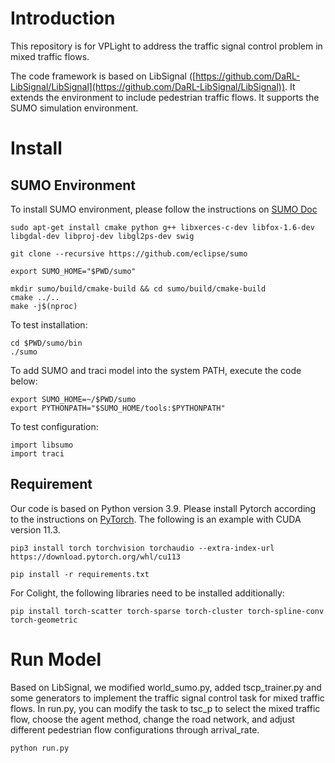 # Introduction

This repository is for VPLight to address the traffic signal control problem in mixed traffic flows.

The code framework is based on LibSignal ([https://github.com/DaRL-LibSignal/LibSignal](https://github.com/DaRL-LibSignal/LibSignal)). It extends the environment to include pedestrian traffic flows. It supports the SUMO simulation environment.

# Install

## SUMO Environment

To install SUMO environment, please follow the instructions on [SUMO Doc](https://epics-sumo.sourceforge.io/sumo-install.html#)

```
sudo apt-get install cmake python g++ libxerces-c-dev libfox-1.6-dev libgdal-dev libproj-dev libgl2ps-dev swig

git clone --recursive https://github.com/eclipse/sumo

export SUMO_HOME="$PWD/sumo"

mkdir sumo/build/cmake-build && cd sumo/build/cmake-build
cmake ../..
make -j$(nproc)
```

To test installation:

```
cd $PWD/sumo/bin
./sumo
```

To add SUMO and traci model into the system PATH, execute the code below:

```
export SUMO_HOME=~/$PWD/sumo
export PYTHONPATH="$SUMO_HOME/tools:$PYTHONPATH"
```

To test configuration:

```
import libsumo
import traci
```

## Requirement

Our code is based on Python version 3.9. Please install Pytorch according to the instructions on [PyTorch](https://pytorch.org/get-started/locally/). The following is an example with CUDA version 11.3.

```
pip3 install torch torchvision torchaudio --extra-index-url https://download.pytorch.org/whl/cu113

pip install -r requirements.txt
```

For Colight, the following libraries need to be installed additionally:

```
pip install torch-scatter torch-sparse torch-cluster torch-spline-conv torch-geometric
```

# Run Model

Based on LibSignal, we modified world_sumo.py, added tscp_trainer.py and some generators to implement the traffic signal control task for mixed traffic flows. In run.py, you can modify the task to tsc_p to select the mixed traffic flow, choose the agent method, change the road network, and adjust different pedestrian flow configurations through arrival_rate.

```
python run.py
```